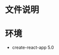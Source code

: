 <!--
 * @Descripttion: 项目描述文件
 * @version: 
 * @Author: zhoukai
 * @Date: 2022-07-28 09:54:02
 * @LastEditors: zhoukai
 * @LastEditTime: 2022-07-29 15:34:06
-->
# 文件说明
# 环境 
- create-react-app 5.0